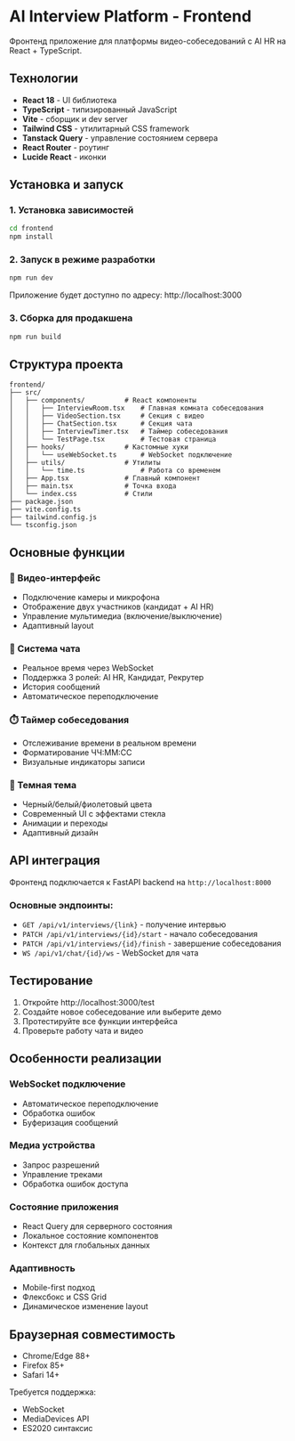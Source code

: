 # AI Interview Platform - Frontend

Фронтенд приложение для платформы видео-собеседований с AI HR на React + TypeScript.

## Технологии

- **React 18** - UI библиотека
- **TypeScript** - типизированный JavaScript  
- **Vite** - сборщик и dev server
- **Tailwind CSS** - утилитарный CSS framework
- **Tanstack Query** - управление состоянием сервера
- **React Router** - роутинг
- **Lucide React** - иконки

## Установка и запуск

### 1. Установка зависимостей
```bash
cd frontend
npm install
```

### 2. Запуск в режиме разработки
```bash
npm run dev
```

Приложение будет доступно по адресу: http://localhost:3000

### 3. Сборка для продакшена
```bash
npm run build
```

## Структура проекта

```
frontend/
├── src/
│   ├── components/          # React компоненты
│   │   ├── InterviewRoom.tsx    # Главная комната собеседования
│   │   ├── VideoSection.tsx     # Секция с видео
│   │   ├── ChatSection.tsx      # Секция чата
│   │   ├── InterviewTimer.tsx   # Таймер собеседования
│   │   └── TestPage.tsx         # Тестовая страница
│   ├── hooks/               # Кастомные хуки
│   │   └── useWebSocket.ts      # WebSocket подключение
│   ├── utils/               # Утилиты
│   │   └── time.ts              # Работа со временем
│   ├── App.tsx              # Главный компонент
│   ├── main.tsx             # Точка входа
│   └── index.css            # Стили
├── package.json
├── vite.config.ts
├── tailwind.config.js
└── tsconfig.json
```

## Основные функции

### 🎥 Видео-интерфейс
- Подключение камеры и микрофона
- Отображение двух участников (кандидат + AI HR)
- Управление мультимедиа (включение/выключение)
- Адаптивный layout

### 💬 Система чата
- Реальное время через WebSocket
- Поддержка 3 ролей: AI HR, Кандидат, Рекрутер
- История сообщений
- Автоматическое переподключение

### ⏱️ Таймер собеседования
- Отслеживание времени в реальном времени
- Форматирование ЧЧ:ММ:СС
- Визуальные индикаторы записи

### 🎨 Темная тема
- Черный/белый/фиолетовый цвета
- Современный UI с эффектами стекла
- Анимации и переходы
- Адаптивный дизайн

## API интеграция

Фронтенд подключается к FastAPI backend на `http://localhost:8000`

### Основные эндпоинты:
- `GET /api/v1/interviews/{link}` - получение интервью
- `PATCH /api/v1/interviews/{id}/start` - начало собеседования  
- `PATCH /api/v1/interviews/{id}/finish` - завершение собеседования
- `WS /api/v1/chat/{id}/ws` - WebSocket для чата

## Тестирование

1. Откройте http://localhost:3000/test
2. Создайте новое собеседование или выберите демо
3. Протестируйте все функции интерфейса
4. Проверьте работу чата и видео

## Особенности реализации

### WebSocket подключение
- Автоматическое переподключение
- Обработка ошибок
- Буферизация сообщений

### Медиа устройства  
- Запрос разрешений
- Управление треками
- Обработка ошибок доступа

### Состояние приложения
- React Query для серверного состояния
- Локальное состояние компонентов
- Контекст для глобальных данных

### Адаптивность
- Mobile-first подход
- Флексбокс и CSS Grid
- Динамическое изменение layout

## Браузерная совместимость

- Chrome/Edge 88+
- Firefox 85+  
- Safari 14+

Требуется поддержка:
- WebSocket
- MediaDevices API
- ES2020 синтаксис
